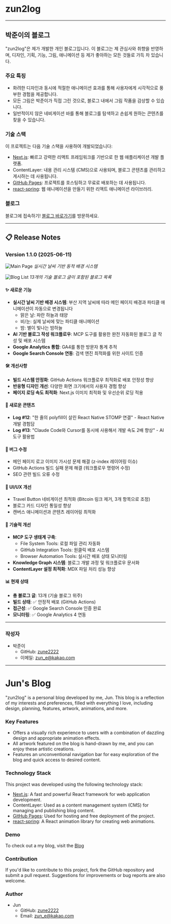 # zun2log

---

## 박준이의 블로그

"zun2log"은 제가 개발한 개인 블로그입니다. 이 블로그는 제 관심사와 취향을 반영하며, 디자인, 기획, 기능, 그림, 애니메이션 등 제가 좋아하는 모든 것들로 가득 차 있습니다.

### 주요 특징

- 화려한 디자인과 동시에 적절한 애니메이션 효과를 통해 사용자에게 시각적으로 풍부한 경험을 제공합니다.
- 모든 그림은 박준이가 직접 그린 것으로, 블로그 내에서 그림 작품을 감상할 수 있습니다.
- 일반적이지 않은 네비게이션 바를 통해 블로그를 탐색하고 손쉽게 원하는 콘텐츠를 찾을 수 있습니다.

### 기술 스택

이 프로젝트는 다음 기술 스택을 사용하여 개발되었습니다:

- [Next.js](https://nextjs.org/): 빠르고 강력한 리액트 프레임워크를 기반으로 한 웹 애플리케이션 개발 플랫폼.
- ContentLayer: 내용 관리 시스템 (CMS)으로 사용되며, 블로그 콘텐츠를 관리하고 게시하는 데 사용됩니다.
- [GitHub Pages](https://pages.github.com/): 프로젝트를 호스팅하고 무료로 배포하는 데 사용됩니다.
- [react-spring](https://www.react-spring.io/): 웹 애니메이션을 만들기 위한 리액트 애니메이션 라이브러리.

### 블로그

블로그에 접속하기! [블로그 바로가기](https://zune2222.github.io)를 방문하세요.

---

## 📋 Release Notes

### Version 1.1.0 (2025-06-11)

![Main Page](https://github.com/zune2222/zune2222.github.io/assets/57588269/main-page-v1.1.0.png)
*실시간 날씨 기반 동적 배경 시스템*

![Blog List](https://github.com/zune2222/zune2222.github.io/assets/57588269/blog-list-v1.1.0.png)
*13개의 기술 블로그 글이 포함된 블로그 목록*

#### ✨ 새로운 기능 
- **실시간 날씨 기반 배경 시스템**: 부산 지역 날씨에 따라 메인 페이지 배경과 파티클 애니메이션이 자동으로 변경됩니다
  - 맑은 날: 파란 하늘과 태양 
  - 비/눈: 실제 날씨에 맞는 파티클 애니메이션
  - 밤: 별이 빛나는 밤하늘
- **AI 기반 블로그 작성 워크플로우**: MCP 도구를 활용한 완전 자동화된 블로그 글 작성 및 배포 시스템
- **Google Analytics 통합**: GA4를 통한 방문자 통계 추적
- **Google Search Console 연동**: 검색 엔진 최적화를 위한 사이트 인증

#### 🛠️ 개선사항
- **빌드 시스템 안정화**: GitHub Actions 워크플로우 최적화로 배포 안정성 향상
- **반응형 디자인 개선**: 다양한 화면 크기에서의 사용자 경험 향상
- **페이지 로딩 속도 최적화**: Next.js 이미지 최적화 및 우선순위 로딩 적용

#### 📝 새로운 콘텐츠
- **Log #12**: "한 줄의 polyfill이 살린 React Native STOMP 연결" - React Native 개발 경험담
- **Log #13**: "Claude Code와 Cursor를 동시에 사용해서 개발 속도 2배 향상" - AI 도구 활용법

#### 🐛 버그 수정
- 메인 페이지 로고 이미지 가시성 문제 해결 (z-index 레이어링 이슈)
- GitHub Actions 빌드 실패 문제 해결 (워크플로우 명령어 수정)
- SEO 관련 빌드 오류 수정

#### 🎨 UI/UX 개선
- Travel Button 네비게이션 최적화 (Bitcoin 링크 제거, 3개 항목으로 조정)
- 블로그 카드 디자인 통일성 향상
- 캔버스 애니메이션과 콘텐츠 레이어링 최적화

#### 🔧 기술적 개선
- **MCP 도구 생태계 구축**: 
  - File System Tools: 로컬 파일 관리 자동화
  - GitHub Integration Tools: 원클릭 배포 시스템
  - Browser Automation Tools: 실시간 배포 상태 모니터링
- **Knowledge Graph 시스템**: 블로그 개발 과정 및 워크플로우 문서화
- **ContentLayer 설정 최적화**: MDX 파일 처리 성능 향상

#### 📊 현재 상태
- **총 블로그 글**: 13개 (기술 블로그 위주)
- **빌드 상태**: ✅ 안정적 배포 (GitHub Actions)
- **접근성**: ✅ Google Search Console 인증 완료
- **모니터링**: ✅ Google Analytics 4 연동

---

### 작성자

- 박준이
  - GitHub: [zune2222](https://github.com/zune2222)
  - 이메일: [zun_e@kakao.com](mailto:zun_e@kakao.com)

---

# Jun's Blog

"zun2log" is a personal blog developed by me, Jun. This blog is a reflection of my interests and preferences, filled with everything I love, including design, planning, features, artwork, animations, and more.

### Key Features

- Offers a visually rich experience to users with a combination of dazzling design and appropriate animation effects.
- All artwork featured on the blog is hand-drawn by me, and you can enjoy these artistic creations.
- Features an unconventional navigation bar for easy exploration of the blog and quick access to desired content.

### Technology Stack

This project was developed using the following technology stack:

- [Next.js](https://nextjs.org/): A fast and powerful React framework for web application development.
- ContentLayer: Used as a content management system (CMS) for managing and publishing blog content.
- [GitHub Pages](https://pages.github.com/): Used for hosting and free deployment of the project.
- [react-spring](https://www.react-spring.io/): A React animation library for creating web animations.

### Demo

To check out a my blog, visit the [Blog](https://zune2222.github.io)

### Contribution

If you'd like to contribute to this project, fork the GitHub repository and submit a pull request. Suggestions for improvements or bug reports are also welcome.

### Author

- Jun
  - GitHub: [zune2222](https://github.com/zune2222)
  - Email: [zun_e@kakao.com](mailto:zun_e@kakao.com)
